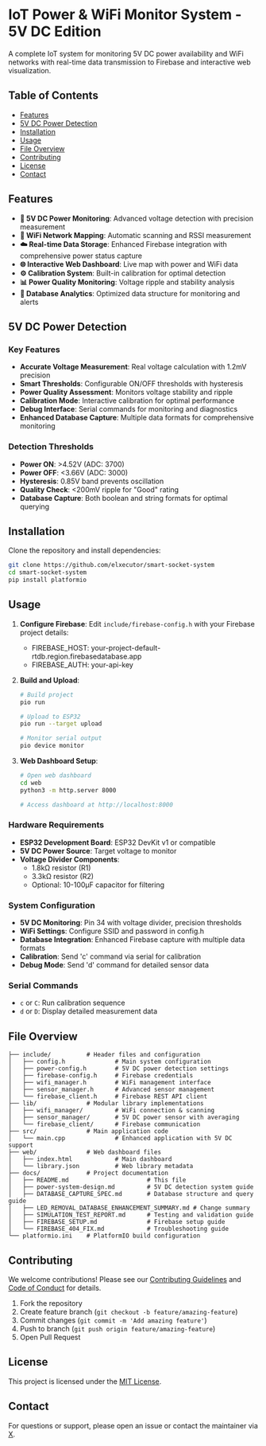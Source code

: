 # IoT Power & WiFi Monitor System - 5V DC Edition

A complete IoT system for monitoring 5V DC power availability and WiFi networks with real-time data transmission to Firebase and interactive web visualization.

## Table of Contents
- [Features](#features)
- [5V DC Power Detection](#5v-dc-power-detection)
- [Installation](#installation)
- [Usage](#usage)
- [File Overview](#file-overview)
- [Contributing](#contributing)
- [License](#license)
- [Contact](#contact)

## Features
- **🔌 5V DC Power Monitoring**: Advanced voltage detection with precision measurement
- **📡 WiFi Network Mapping**: Automatic scanning and RSSI measurement  
- **☁️ Real-time Data Storage**: Enhanced Firebase integration with comprehensive power status capture
- **🌐 Interactive Web Dashboard**: Live map with power and WiFi data
- **⚙️ Calibration System**: Built-in calibration for optimal detection
- **📊 Power Quality Monitoring**: Voltage ripple and stability analysis
- **📱 Database Analytics**: Optimized data structure for monitoring and alerts

## 5V DC Power Detection

### Key Features
- **Accurate Voltage Measurement**: Real voltage calculation with 1.2mV precision
- **Smart Thresholds**: Configurable ON/OFF thresholds with hysteresis
- **Power Quality Assessment**: Monitors voltage stability and ripple
- **Calibration Mode**: Interactive calibration for optimal performance
- **Debug Interface**: Serial commands for monitoring and diagnostics
- **Enhanced Database Capture**: Multiple data formats for comprehensive monitoring

### Detection Thresholds
- **Power ON**: >4.52V (ADC: 3700)
- **Power OFF**: <3.66V (ADC: 3000)  
- **Hysteresis**: 0.85V band prevents oscillation
- **Quality Check**: <200mV ripple for "Good" rating
- **Database Capture**: Both boolean and string formats for optimal querying

## Installation
Clone the repository and install dependencies:

```bash
git clone https://github.com/elxecutor/smart-socket-system
cd smart-socket-system
pip install platformio
```

## Usage
1. **Configure Firebase**:
   Edit `include/firebase-config.h` with your Firebase project details:
   - FIREBASE_HOST: your-project-default-rtdb.region.firebasedatabase.app
   - FIREBASE_AUTH: your-api-key

2. **Build and Upload**:
   ```bash
   # Build project
   pio run

   # Upload to ESP32
   pio run --target upload

   # Monitor serial output
   pio device monitor
   ```

3. **Web Dashboard Setup**:
   ```bash
   # Open web dashboard
   cd web
   python3 -m http.server 8000

   # Access dashboard at http://localhost:8000
   ```

### Hardware Requirements
- **ESP32 Development Board**: ESP32 DevKit v1 or compatible
- **5V DC Power Source**: Target voltage to monitor
- **Voltage Divider Components**: 
  - 1.8kΩ resistor (R1)
  - 3.3kΩ resistor (R2)
  - Optional: 10-100μF capacitor for filtering

### System Configuration
- **5V DC Monitoring**: Pin 34 with voltage divider, precision thresholds
- **WiFi Settings**: Configure SSID and password in config.h
- **Database Integration**: Enhanced Firebase capture with multiple data formats
- **Calibration**: Send 'c' command via serial for calibration
- **Debug Mode**: Send 'd' command for detailed sensor data

### Serial Commands
- `c` or `C`: Run calibration sequence  
- `d` or `D`: Display detailed measurement data

## File Overview
```
├── include/          # Header files and configuration
│   ├── config.h              # Main system configuration
│   ├── power-config.h        # 5V DC power detection settings
│   ├── firebase-config.h     # Firebase credentials  
│   ├── wifi_manager.h        # WiFi management interface
│   ├── sensor_manager.h      # Advanced sensor management
│   └── firebase_client.h     # Firebase REST API client
├── lib/              # Modular library implementations
│   ├── wifi_manager/         # WiFi connection & scanning
│   ├── sensor_manager/       # 5V DC power sensor with averaging
│   └── firebase_client/      # Firebase communication
├── src/              # Main application code
│   └── main.cpp              # Enhanced application with 5V DC support
├── web/              # Web dashboard files
│   ├── index.html            # Main dashboard
│   └── library.json          # Web library metadata
├── docs/             # Project documentation
│   ├── README.md                      # This file
│   ├── power-system-design.md         # 5V DC detection system guide
│   ├── DATABASE_CAPTURE_SPEC.md       # Database structure and query guide
│   ├── LED_REMOVAL_DATABASE_ENHANCEMENT_SUMMARY.md # Change summary
│   ├── SIMULATION_TEST_REPORT.md      # Testing and validation guide
│   ├── FIREBASE_SETUP.md              # Firebase setup guide
│   └── FIREBASE_404_FIX.md            # Troubleshooting guide
└── platformio.ini    # PlatformIO build configuration
```

## Contributing
We welcome contributions! Please see our [Contributing Guidelines](CONTRIBUTING.md) and [Code of Conduct](CODE_OF_CONDUCT.md) for details.

1. Fork the repository
2. Create feature branch (`git checkout -b feature/amazing-feature`)
3. Commit changes (`git commit -m 'Add amazing feature'`)
4. Push to branch (`git push origin feature/amazing-feature`)
5. Open Pull Request

## License
This project is licensed under the [MIT License](LICENSE).

## Contact
For questions or support, please open an issue or contact the maintainer via [X](https://x.com/elxecutor/).
